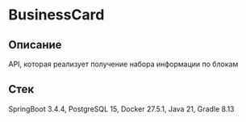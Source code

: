 # BusinessCard

## Описание 
API, которая реализует получение набора информации по блокам

## Стек 
SpringBoot 3.4.4, PostgreSQL 15, Docker 27.5.1, Java 21, Gradle 8.13